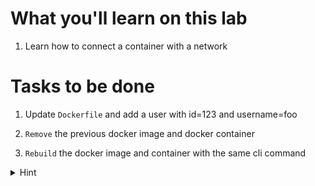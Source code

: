 # What you'll learn on this lab

1. Learn how to connect a container with a network

# Tasks to be done

1. Update `Dockerfile` and add a user with id=123 and username=foo

1. `Remove` the previous docker image and docker container

3. `Rebuild` the docker image and container with the same cli command

<details>
<summary>Hint</summary>

All neccessary command in this lab

1. `touch (filename)` - Use to create a file
2. `nano (filename)` - Use to edit a file
3. `docker build -t (image name) --build-arg (environment name)="(environment value)" .` - Use to build a docker image with an environment variable
4. `docker image ls` - Use to call all the image that exist on machine
5. `docker image rm (image name)` - Use to delete a docker image with a specifig name
6. `docker container rm (container name)` - Use to delete a docker container with a specifig container

All neccessary Dockerfile syntax

1. `FROM (docker image name):(tag)` -  Specifies the starting point image for your Docker image.
2. `WORKDIR (/path/to/workdir)` - Sets the folder inside the container where commands will be executed.
3. `COPY (path of file or folder that you want to copy) (destination of the file or folder) ` - Moves files or folders from your computer to the container.
4. `EXPOSE (number of port that the image will be running on)` - Declares the port on which the container will listen for incoming connections.
5. `CMD ["(command line)"]` - Defines the default command to run when the container starts.
6. `ENV NODE_ENV production` - Use to tell the node that our environment variable will be on porduction mode
7. ```plain
ARG NODEJSPORT
ENV NODEJSPORT $NODEJSPORT
```
ARG (env name) - Use for recieving the value of the environment variable on the cli command
ENV (env name) (env value) - Use to set the environment variable name and value in the container
8. RUN useradd -u (userid) (username) - Use to create a new user to a docker container
9. User (username) - All the future command will be run by this user

</details>

<details>
<summary>Solution</summary>


Create all file 
```plain

cat > index.js <<EOF
console.log(`Server start at port with environment variable ${process.env.NODEJSPORT}`)
EOF

cat index.js

cat > Dockerfile <<EOF
FROM node:slim

RUN useradd -u 123 foo

USER foo

WORKDIR /app

ENV NODE_ENV production

COPY . .

ARG NODEJSPORT
ENV NODEJSPORT $NODEJSPORT

EXPOSE ${NODEJSPORT}

CMD [ "node", "index.js" ]
EOF

cat Dockerfile

```plain
docker build -t hello-node-env --build-arg NODEJSPORT="8080" .
docker run --name node-container-env hello-node-env
```{{exec}}

</details>
